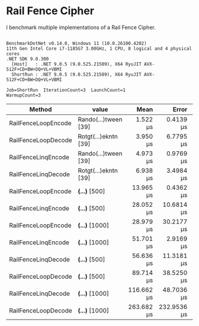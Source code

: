 ﻿# Rail Fence Cipher 

I benchmark multiple implementations of a Rail Fence Cipher.

```

BenchmarkDotNet v0.14.0, Windows 11 (10.0.26100.4202)
11th Gen Intel Core i7-1185G7 3.00GHz, 1 CPU, 8 logical and 4 physical cores
.NET SDK 9.0.300
  [Host]   : .NET 9.0.5 (9.0.525.21509), X64 RyuJIT AVX-512F+CD+BW+DQ+VL+VBMI
  ShortRun : .NET 9.0.5 (9.0.525.21509), X64 RyuJIT AVX-512F+CD+BW+DQ+VL+VBMI

Job=ShortRun  IterationCount=3  LaunchCount=1  
WarmupCount=3  

```
| Method              | value                | Mean       | Error       | StdDev     | StdErr    | Min        | Max        | Op/s      | Gen0     | Gen1   | Allocated  |
|-------------------- |--------------------- |-----------:|------------:|-----------:|----------:|-----------:|-----------:|----------:|---------:|-------:|-----------:|
| RailFenceLoopEncode | Rando(...)tween [39] |   1.522 μs |   0.4139 μs |  0.0227 μs | 0.0131 μs |   1.499 μs |   1.544 μs | 656,999.1 |   0.4845 | 0.0019 |    2.98 KB |
| RailFenceLoopDecode | Rotgt(...)ekntn [39] |   3.950 μs |   6.7795 μs |  0.3716 μs | 0.2145 μs |   3.706 μs |   4.378 μs | 253,162.4 |   1.2436 | 0.0038 |    7.63 KB |
| RailFenceLinqEncode | Rando(...)tween [39] |   4.973 μs |   0.9769 μs |  0.0535 μs | 0.0309 μs |   4.916 μs |   5.023 μs | 201,101.5 |   1.0452 | 0.0076 |    6.45 KB |
| RailFenceLinqDecode | Rotgt(...)ekntn [39] |   6.938 μs |   3.4984 μs |  0.1918 μs | 0.1107 μs |   6.728 μs |   7.103 μs | 144,127.7 |   1.2665 | 0.0153 |     7.8 KB |
| RailFenceLoopEncode | ****(...)**** [500]  |  13.965 μs |   0.4362 μs |  0.0239 μs | 0.0138 μs |  13.939 μs |  13.984 μs |  71,606.2 |   6.0120 | 0.0610 |   36.84 KB |
| RailFenceLinqEncode | ****(...)**** [500]  |  28.052 μs |  10.6814 μs |  0.5855 μs | 0.3380 μs |  27.376 μs |  28.402 μs |  35,648.2 |   3.9978 | 0.1526 |   24.49 KB |
| RailFenceLoopEncode | ****(...)**** [1000] |  28.979 μs |  30.2177 μs |  1.6563 μs | 0.9563 μs |  27.087 μs |  30.166 μs |  34,507.8 |  14.6484 | 0.2441 |   89.89 KB |
| RailFenceLinqEncode | ****(...)**** [1000] |  51.701 μs |   2.9169 μs |  0.1599 μs | 0.0923 μs |  51.516 μs |  51.802 μs |  19,342.1 |   6.5918 | 0.4883 |   40.67 KB |
| RailFenceLinqDecode | ****(...)**** [500]  |  56.636 μs |  11.3181 μs |  0.6204 μs | 0.3582 μs |  55.950 μs |  57.157 μs |  17,656.6 |   5.5542 | 0.3052 |   34.13 KB |
| RailFenceLoopDecode | ****(...)**** [500]  |  89.714 μs |  38.5250 μs |  2.1117 μs | 1.2192 μs |  88.030 μs |  92.083 μs |  11,146.6 |  53.3447 | 0.3662 |  327.02 KB |
| RailFenceLinqDecode | ****(...)**** [1000] | 116.662 μs |  48.7036 μs |  2.6696 μs | 1.5413 μs | 113.776 μs | 119.044 μs |   8,571.8 |   9.6436 | 0.8545 |    59.2 KB |
| RailFenceLoopDecode | ****(...)**** [1000] | 263.682 μs | 232.9536 μs | 12.7690 μs | 7.3722 μs | 251.786 μs | 277.174 μs |   3,792.5 | 191.4063 | 1.9531 | 1174.66 KB |
